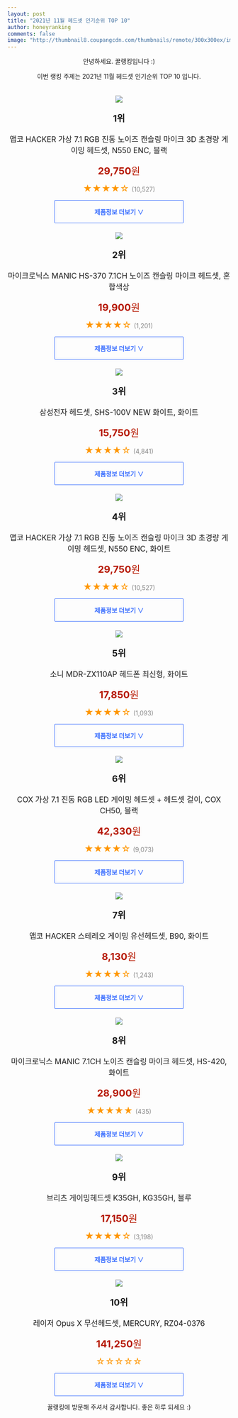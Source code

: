```yaml
--- 
layout: post 
title: "2021년 11월 헤드셋 인기순위 TOP 10" 
author: honeyranking 
comments: false 
image: "http://thumbnail8.coupangcdn.com/thumbnails/remote/300x300ex/image/product/image/vendoritem/2019/04/01/4252541617/99a95291-f014-43c9-9e92-8deec727d951.jpg" 
--- 
```

<p style="text-align: center;">안녕하세요. 꿀랭킹입니다 :)</p> <p style="text-align: center;">이번 랭킹 주제는 2021년 11월 헤드셋 인기순위 TOP 10 입니다.</p><center><img src="http://thumbnail8.coupangcdn.com/thumbnails/remote/300x300ex/image/product/image/vendoritem/2019/04/01/4252541617/99a95291-f014-43c9-9e92-8deec727d951.jpg" style="margin-top:20px" /></center> <p style="text-align: center; font-size: 20px"><b>1위</b></p> <p style="text-align: center; font-size: 17px">앱코 HACKER 가상 7.1 RGB 진동 노이즈 캔슬링 마이크 3D 초경량 게이밍 헤드셋, N550 ENC, 블랙</p> <p style="text-align: center;"><span style="color: #b61800; font-size: 22px;"><b>29,750</b>원</span></p> <p style="text-align: center;"><span style="color: #ff9600; font-size: 20px;">★★★★☆ </span><span style="color: #878787;">(10,527)</span></p> <center><a href=""> <div style="font-size: 14px; display: inline-block; padding: 15px 90px; color: #346aff; border-radius: 2px; border: 1px solid #346aff; cursor: pointer;"><b>제품정보 더보기 &or;</b></div> </a></center><center><img src="http://thumbnail8.coupangcdn.com/thumbnails/remote/300x300ex/image/retail/images/2020/08/13/11/4/184166eb-a19b-4528-b7be-262007994d7d.jpg" style="margin-top:20px" /></center> <p style="text-align: center; font-size: 20px"><b>2위</b></p> <p style="text-align: center; font-size: 17px">마이크로닉스 MANIC HS-370 7.1CH 노이즈 캔슬링 마이크 헤드셋, 혼합색상</p> <p style="text-align: center;"><span style="color: #b61800; font-size: 22px;"><b>19,900</b>원</span></p> <p style="text-align: center;"><span style="color: #ff9600; font-size: 20px;">★★★★☆ </span><span style="color: #878787;">(1,201)</span></p> <center><a href="https://coupa.ng/b9XJRP"> <div style="font-size: 14px; display: inline-block; padding: 15px 90px; color: #346aff; border-radius: 2px; border: 1px solid #346aff; cursor: pointer;"><b>제품정보 더보기 &or;</b></div> </a></center><center><img src="http://thumbnail9.coupangcdn.com/thumbnails/remote/300x300ex/image/product/image/vendoritem/2016/06/28/3009506434/c8d82fcd-21f8-484b-96b3-7aec20d3d28b.jpg" style="margin-top:20px" /></center> <p style="text-align: center; font-size: 20px"><b>3위</b></p> <p style="text-align: center; font-size: 17px">삼성전자 헤드셋, SHS-100V NEW 화이트, 화이트</p> <p style="text-align: center;"><span style="color: #b61800; font-size: 22px;"><b>15,750</b>원</span></p> <p style="text-align: center;"><span style="color: #ff9600; font-size: 20px;">★★★★☆ </span><span style="color: #878787;">(4,841)</span></p> <center><a href="https://coupa.ng/b9XJRR"> <div style="font-size: 14px; display: inline-block; padding: 15px 90px; color: #346aff; border-radius: 2px; border: 1px solid #346aff; cursor: pointer;"><b>제품정보 더보기 &or;</b></div> </a></center><center><img src="http://thumbnail8.coupangcdn.com/thumbnails/remote/300x300ex/image/retail/images/2019/05/07/22/2/5c0abb3c-871f-4bae-acda-8861eadc9241.jpg" style="margin-top:20px" /></center> <p style="text-align: center; font-size: 20px"><b>4위</b></p> <p style="text-align: center; font-size: 17px">앱코 HACKER 가상 7.1 RGB 진동 노이즈 캔슬링 마이크 3D 초경량 게이밍 헤드셋, N550 ENC, 화이트</p> <p style="text-align: center;"><span style="color: #b61800; font-size: 22px;"><b>29,750</b>원</span></p> <p style="text-align: center;"><span style="color: #ff9600; font-size: 20px;">★★★★☆ </span><span style="color: #878787;">(10,527)</span></p> <center><a href=""> <div style="font-size: 14px; display: inline-block; padding: 15px 90px; color: #346aff; border-radius: 2px; border: 1px solid #346aff; cursor: pointer;"><b>제품정보 더보기 &or;</b></div> </a></center><center><img src="http://thumbnail10.coupangcdn.com/thumbnails/remote/300x300ex/image/product/image/vendoritem/2018/10/29/3544149380/76200359-d81b-4efc-9581-a18a90ef4935.jpg" style="margin-top:20px" /></center> <p style="text-align: center; font-size: 20px"><b>5위</b></p> <p style="text-align: center; font-size: 17px">소니 MDR-ZX110AP 헤드폰 최신형, 화이트</p> <p style="text-align: center;"><span style="color: #b61800; font-size: 22px;"><b>17,850</b>원</span></p> <p style="text-align: center;"><span style="color: #ff9600; font-size: 20px;">★★★★☆ </span><span style="color: #878787;">(1,093)</span></p> <center><a href="https://coupa.ng/b9XJRT"> <div style="font-size: 14px; display: inline-block; padding: 15px 90px; color: #346aff; border-radius: 2px; border: 1px solid #346aff; cursor: pointer;"><b>제품정보 더보기 &or;</b></div> </a></center><center><img src="http://thumbnail10.coupangcdn.com/thumbnails/remote/300x300ex/image/retail/images/2017/12/26/18/3/4e06db03-a8e4-4805-aa7b-8298935ad2a7.jpg" style="margin-top:20px" /></center> <p style="text-align: center; font-size: 20px"><b>6위</b></p> <p style="text-align: center; font-size: 17px">COX 가상 7.1 진동 RGB LED 게이밍 헤드셋 + 헤드셋 걸이, COX CH50, 블랙</p> <p style="text-align: center;"><span style="color: #b61800; font-size: 22px;"><b>42,330</b>원</span></p> <p style="text-align: center;"><span style="color: #ff9600; font-size: 20px;">★★★★☆ </span><span style="color: #878787;">(9,073)</span></p> <center><a href=""> <div style="font-size: 14px; display: inline-block; padding: 15px 90px; color: #346aff; border-radius: 2px; border: 1px solid #346aff; cursor: pointer;"><b>제품정보 더보기 &or;</b></div> </a></center><center><img src="http://thumbnail8.coupangcdn.com/thumbnails/remote/300x300ex/image/retail/images/2017/08/18/11/2/fcc279f2-4327-4e05-9f5d-d7be5acff3e9.jpg" style="margin-top:20px" /></center> <p style="text-align: center; font-size: 20px"><b>7위</b></p> <p style="text-align: center; font-size: 17px">앱코 HACKER 스테레오 게이밍 유선헤드셋, B90, 화이트</p> <p style="text-align: center;"><span style="color: #b61800; font-size: 22px;"><b>8,130</b>원</span></p> <p style="text-align: center;"><span style="color: #ff9600; font-size: 20px;">★★★★☆ </span><span style="color: #878787;">(1,243)</span></p> <center><a href=""> <div style="font-size: 14px; display: inline-block; padding: 15px 90px; color: #346aff; border-radius: 2px; border: 1px solid #346aff; cursor: pointer;"><b>제품정보 더보기 &or;</b></div> </a></center><center><img src="http://thumbnail8.coupangcdn.com/thumbnails/remote/300x300ex/image/retail/images/2020/08/19/17/3/d0c64d18-6fc1-449b-a3e8-fd5fc9c1a994.jpg" style="margin-top:20px" /></center> <p style="text-align: center; font-size: 20px"><b>8위</b></p> <p style="text-align: center; font-size: 17px">마이크로닉스 MANIC 7.1CH 노이즈 캔슬링 마이크 헤드셋, HS-420, 화이트</p> <p style="text-align: center;"><span style="color: #b61800; font-size: 22px;"><b>28,900</b>원</span></p> <p style="text-align: center;"><span style="color: #ff9600; font-size: 20px;">★★★★★ </span><span style="color: #878787;">(435)</span></p> <center><a href="https://coupa.ng/b9XJRY"> <div style="font-size: 14px; display: inline-block; padding: 15px 90px; color: #346aff; border-radius: 2px; border: 1px solid #346aff; cursor: pointer;"><b>제품정보 더보기 &or;</b></div> </a></center><center><img src="http://thumbnail10.coupangcdn.com/thumbnails/remote/300x300ex/image/retail/images/2017/09/14/15/1/a7c13ef1-8ace-4f0d-873e-86a73b7bde03.jpg" style="margin-top:20px" /></center> <p style="text-align: center; font-size: 20px"><b>9위</b></p> <p style="text-align: center; font-size: 17px">브리츠 게이밍헤드셋 K35GH, KG35GH, 블루</p> <p style="text-align: center;"><span style="color: #b61800; font-size: 22px;"><b>17,150</b>원</span></p> <p style="text-align: center;"><span style="color: #ff9600; font-size: 20px;">★★★★☆ </span><span style="color: #878787;">(3,198)</span></p> <center><a href="https://coupa.ng/b9XJR2"> <div style="font-size: 14px; display: inline-block; padding: 15px 90px; color: #346aff; border-radius: 2px; border: 1px solid #346aff; cursor: pointer;"><b>제품정보 더보기 &or;</b></div> </a></center><center><img src="http://thumbnail9.coupangcdn.com/thumbnails/remote/300x300ex/image/retail/images/2021/10/01/9/1/357eae73-bda6-4aba-9c92-73555948606d.jpg" style="margin-top:20px" /></center> <p style="text-align: center; font-size: 20px"><b>10위</b></p> <p style="text-align: center; font-size: 17px">레이저 Opus X 무선헤드셋, MERCURY, RZ04-0376</p> <p style="text-align: center;"><span style="color: #b61800; font-size: 22px;"><b>141,250</b>원</span></p> <p style="text-align: center;"><span style="color: #ff9600; font-size: 20px;">☆☆☆☆☆ </span><span style="color: #878787;"></span></p> <center><a href="https://coupa.ng/b9XJR4"> <div style="font-size: 14px; display: inline-block; padding: 15px 90px; color: #346aff; border-radius: 2px; border: 1px solid #346aff; cursor: pointer;"><b>제품정보 더보기 &or;</b></div> </a></center> <p style="text-align: center;">꿀랭킹에 방문해 주셔서 감사합니다. 좋은 하루 되세요 :)</p>
